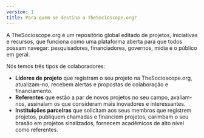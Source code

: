```yaml
---
version: 1
title: Para quem se destina a TheSocioscope.org?
---
```


A TheSocioscope.org é um repositório global editado de projetos, iniciativas e recursos, que funciona como uma plataforma aberta para que todos possam navegar: pesquisadores, financiadores, governos, mídia e o público em geral.

Nós temos três tipos de colaboradores:

- **Líderes de projeto** que registram o seu projeto na TheSocioscope.org, atualizam-no, recebem alertas e propostas de colaboração e financiamento.
- **Referentes** que estão a par de novos projetos no seu campo, avaliam-nos, assinalam os que consideram mais inovadores e interessantes.
- **Instituições parceiras** que solicitam aos seus membros que registrem projetos, publiquem chamadas e financiem projetos, carimbam o seu brasão em projetos sinalizados, fornecem acadêmicos de alto nível como referentes.
